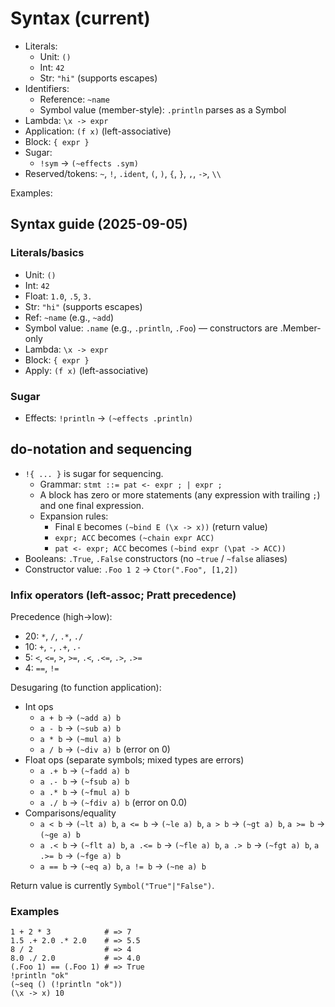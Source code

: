 # Syntax (current)

- Literals:
  - Unit: `()`
  - Int: `42`
  - Str: `"hi"` (supports escapes)
- Identifiers:
  - Reference: `~name`
  - Symbol value (member-style): `.println` parses as a Symbol
- Lambda: `\x -> expr`
- Application: `(f x)` (left-associative)
- Block: `{ expr }`
- Sugar:
  - `!sym` → `(~effects .sym)`
- Reserved/tokens: `~`, `!`, `.ident`, `(`, `)`, `{`, `}`, `,`, `->`, `\\`

Examples:
## Syntax guide (2025-09-05)

### Literals/basics

- Unit: `()`
- Int: `42`
- Float: `1.0`, `.5`, `3.`
- Str: `"hi"` (supports escapes)
- Ref: `~name` (e.g., `~add`)
- Symbol value: `.name` (e.g., `.println`, `.Foo`) — constructors are .Member-only
- Lambda: `\x -> expr`
- Block: `{ expr }`
- Apply: `(f x)` (left-associative)

### Sugar

- Effects: `!println` → `(~effects .println)`

## do-notation and sequencing

- `!{ ... }` is sugar for sequencing.
  - Grammar: `stmt ::= pat <- expr ; | expr ;`
  - A block has zero or more statements (any expression with trailing `;`) and one final expression.
  - Expansion rules:
    - Final `E` becomes `(~bind E (\x -> x))` (return value)
    - `expr; ACC` becomes `(~chain expr ACC)`
    - `pat <- expr; ACC` becomes `(~bind expr (\pat -> ACC))`
- Booleans: `.True`, `.False` constructors (no `~true` / `~false` aliases)
- Constructor value: `.Foo 1 2` → `Ctor(".Foo", [1,2])`

### Infix operators (left-assoc; Pratt precedence)

Precedence (high→low):
- 20: `*`, `/`, `.*`, `./`
- 10: `+`, `-`, `.+`, `.-`
- 5: `<`, `<=`, `>`, `>=`, `.<`, `.<=`, `.>`, `.>=`
- 4: `==`, `!=`

Desugaring (to function application):

- Int ops
  - `a + b` → `(~add a) b`
  - `a - b` → `(~sub a) b`
  - `a * b` → `(~mul a) b`
  - `a / b` → `(~div a) b` (error on 0)
- Float ops (separate symbols; mixed types are errors)
  - `a .+ b` → `(~fadd a) b`
  - `a .- b` → `(~fsub a) b`
  - `a .* b` → `(~fmul a) b`
  - `a ./ b` → `(~fdiv a) b` (error on 0.0)
- Comparisons/equality
  - `a < b`  → `(~lt a) b`, `a <= b` → `(~le a) b`, `a > b` → `(~gt a) b`, `a >= b` → `(~ge a) b`
  - `a .< b` → `(~flt a) b`, `a .<= b` → `(~fle a) b`, `a .> b` → `(~fgt a) b`, `a .>= b` → `(~fge a) b`
  - `a == b` → `(~eq a) b`, `a != b` → `(~ne a) b`

Return value is currently `Symbol("True"|"False")`.

### Examples

```
1 + 2 * 3            # => 7
1.5 .+ 2.0 .* 2.0    # => 5.5
8 / 2                # => 4
8.0 ./ 2.0           # => 4.0
(.Foo 1) == (.Foo 1) # => True
!println "ok"
(~seq () (!println "ok"))
(\x -> x) 10
```
